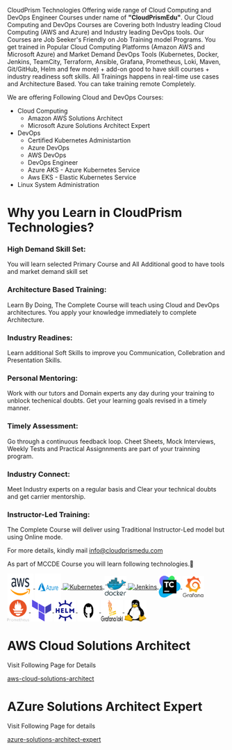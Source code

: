 CloudPrism Technologies Offering wide range of Cloud Computing and DevOps Engineer Courses under name of **"CloudPrismEdu"**. Our Cloud Computing and DevOps Courses are Covering both Industry leading Cloud Computing (AWS and Azure) and Industry leading DevOps tools. Our Courses are Job Seeker's Friendly on Job Training model Programs. You get trained in Popular Cloud Computing Platforms (Amazon AWS and Microsoft Azure) and Market Demand DevOps Tools (Kubernetes, Docker, Jenkins, TeamCity, Terraform, Ansible, Grafana, Prometheus, Loki, Maven, Git/GitHub, Helm and few more) + add-on good to have skill courses + industry readiness soft skills. All Trainings happens in real-time use cases and Architecture Based. You can take training remote Completely.

We are offering Following Cloud and DevOps Courses:

-   Cloud Computing
    -   Amazon AWS Solutions Architect
    -   Microsoft Azure Solutions Architect Expert
-   DevOps
    -   Certified Kubernetes Administartion
    -   Azure DevOps
    -   AWS DevOps
    -   DevOps Engineer
    -   Azure AKS - Azure Kubernetes Service
    -   Aws EKS - Elastic Kubernetes Service
-   Linux System Administration


# Why you Learn in CloudPrism Technologies?

### High Demand Skill Set:

You will learn selected Primary Course and All Additional good to have tools and market demand skill set

### Architecture Based Training:

Learn By Doing, The Complete Course will teach using Cloud and DevOps architectures. You apply your knowledge immediately to complete Architecture.

### Industry Readines:

Learn additional Soft Skills to improve you Communication, Collebration and Presentation Skills.

### Personal Mentoring:

Work with our tutors and Domain experts any day during your training to unblock techenical doubts. Get your learning goals revised in a timely manner.

### Timely Assessment:

Go through a continuous feedback loop. Cheet Sheets, Mock Interviews, Weekly Tests and Practical Assignnments are part of your trainning program.

### Industry Connect:

Meet Industry experts on a regular basis and Clear your technical doubts and get carrier mentorship.

### Instructor-Led Training:

The Complete Course will deliver using Traditional Instructor-Led model but using Online mode.




For more details, kindly mail info@cloudprismedu.com


As part of MCCDE Course you will learn following technologies.👋

<a href="https://aws.amazon.com" target="blank">
<img align="center" src="/course_images/Amazon_Web_Services-Logo.wine.svg" alt="AWS" height="60" width="60" />
</a>
<a href="https://azure.microsoft.com/en-in/" target="blank">
<img align="center" src="/course_images/Microsoft_Azure-Logo.wine.svg" alt="Azure" height="60" width="60" />
</a>
<a href="https://kubernetes.io" target="blank">
<img align="center" src="https://www.vectorlogo.zone/logos/kubernetes/kubernetes-icon.svg" alt="Kubernetes" height="50" width="50" />
</a>
<a href="https://www.docker.com/" target="blank">
<img align="center" src="https://raw.githubusercontent.com/devicons/devicon/master/icons/docker/docker-original-wordmark.svg" alt="Docker" height="50" width="50" />
</a>
<a href="https://www.jenkins.io" target="blank">
<img align="center" src="https://www.vectorlogo.zone/logos/jenkins/jenkins-icon.svg" alt="Jenkins" height="50" width="50" />
</a>
<a href="https://www.jetbrains.com/teamcity/" target="blank">
<img align="center" src="/course_images/TeamCity_Icon.svg.png" alt="teamcity" height="50" width="50" />
</a>
<a href="https://grafana.com/" target="blank">
<img align="center" src="https://github.com/devicons/devicon/blob/master/icons/grafana/grafana-original-wordmark.svg" alt="Grafana" height="50" width="50" />
</a>
<a href="https://prometheus.io/" target="blank">
<img align="center" src="https://github.com/devicons/devicon/blob/master/icons/prometheus/prometheus-original-wordmark.svg" alt="Prometheus" height="50" width="50" />
</a>
<a href="https://www.terraform.io/" target="blank">
<img align="center" src="/course_images/terraform-icon.svg" alt="Terraform" height="50" width="50" />
</a>
<a href="https://helm.sh/" target="blank">
<img align="center" src="/course_images/helm.png" alt="Helm" height="50" width="50" />
</a>
<a href="https://github.com/" target="blank">
<img align="center" src="/course_images/GitHub-Logo.wine.svg" alt="GitHub" height="50" width="50" />
</a>
<a href="https://grafana.com/oss/loki/" target="blank">
<img align="center" src="/course_images/loki.png" alt="loki" height="50" width="50" />
</a>
<a href="https://www.linux.org/" target="blank">
<img align="center" src="/course_images/Tux.svg.png" alt="linux" height="50" width="50" />
</a>

# AWS Cloud Solutions Architect

Visit Following Page for Details

[aws-cloud-solutions-architect](https://github.com/cloudprismedu/course-details/blob/main/01-AWS-Cloud-Solutions-Architect.md)

# AZure Solutions Architect Expert

Visit Following Page for details

[azure-solutions-architect-expert](https://github.com/cloudprismedu/course-details/blob/main/02-Azure-Solutions-Architect-Expert.md)
